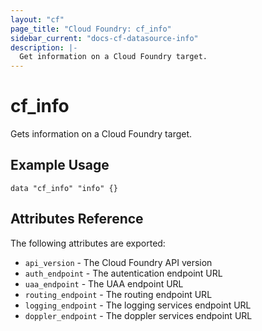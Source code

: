 ```yaml
---
layout: "cf"
page_title: "Cloud Foundry: cf_info"
sidebar_current: "docs-cf-datasource-info"
description: |-
  Get information on a Cloud Foundry target.
---
```


# cf\_info

Gets information on a Cloud Foundry target.

## Example Usage

```
data "cf_info" "info" {}
```

## Attributes Reference

The following attributes are exported:

* `api_version` - The Cloud Foundry API version
* `auth_endpoint` - The autentication endpoint URL
* `uaa_endpoint` - The UAA endpoint URL
* `routing_endpoint` - The routing endpoint URL
* `logging_endpoint` - The logging services endpoint URL
* `doppler_endpoint` - The doppler services endpoint URL 
